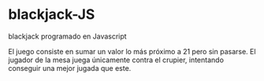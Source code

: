# blackjack-JS
blackjack programado en Javascript

El juego consiste en sumar un valor lo más próximo a 21 pero sin pasarse.
El jugador de la mesa juega únicamente contra el crupier, intentando conseguir una mejor jugada que este.

